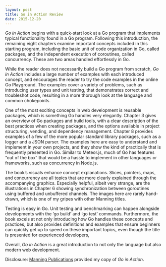 ```yaml
---
layout: post
title: Go in Action Review
date: 2015-12-20
---
```


*Go in Action* begins with a quick-start look at a Go program that implements typical functionality found in a Go program. Following this introduction, the remaining eight chapters examine important concepts included in this starting program, including the basic unit of code organization in Go, called packages, and the independent execution of coroutines, called concurrency. These are two areas handled effortlessly in Go.

While the reader does not necessarily build a Go program from scratch, *Go in Action* includes a large number of examples with each introduced concept, and encourages the reader to try the code examples in the online Go Playground. The examples cover a variety of problems, such as introducing user types and unit testing, that demonstrates correct and troubleshot code, resulting in a more thorough look at the language and common chokepoints.

One of the most exciting concepts in web development is reusable packages, which is something Go handles very elegantly. Chapter 3 gives an overview of Go packages and build tools, with a clear description of the best practices when creating packages, and the options available in project structuring, vending, and dependency management. Chapter 8 provides examples of a few of the more popular standard library packages, such as a logger and a JSON parser. The examples here are easy to understand and implement in your own projects, and they show the kind of practically that is frequently presented in Go. Similar to Meteor.js, much of Go has features “out of the box” that would be a hassle to implement in other languages or frameworks, such as concurrency in Node.js.

The book’s visuals enhance concept explanations. Slices, pointers, maps, and concurrency are all topics that are more clearly explained through the accompanying graphics. Especially helpful, albeit very strange, are the illustrations in Chapter 6 showing synchronization between goroutines using buffered and unbuffered channels. The images here are rarely hand-drawn, which is one of my gripes with other Manning titles.

Testing is easy in Go. Unit testing and benchmarking can happen alongside developments with the ‘go build’ and ‘go test’ commands. Furthermore, the book excels at not only introducing how Go handles these concepts and practices, but also provides definitions and examples that ensure beginners can quickly get up to speed on these important topics, even though the title is presented for experienced developers,

Overall, *Go in Action* is a great introduction to not only the language but also modern web development.

Disclosure: [Manning Publications](https://www.manning.com/books/go-in-action, "Manning Publications") provided my copy of *Go in Action*.
